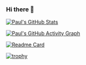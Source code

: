 ### Hi there 👋

<!--
**s1l0uk/s1l0uk** is a ✨ _special_ ✨ repository because its `README.md` (this file) appears on your GitHub profile.

Here are some ideas to get you started:

- 🔭 I’m currently working on ...
- 🌱 I’m currently learning ...
- 👯 I’m looking to collaborate on ...
- 🤔 I’m looking for help with ...
- 💬 Ask me about ...
- 📫 How to reach me: ...
- 😄 Pronouns: ...
- ⚡ Fun fact: ...
-->

<!--START_SECTION:activity-->
<!--END_SECTION:activity-->

<!--START_SECTION:gists-->
<!--END_SECTION:gists-->

[![Paul's GitHub Stats](https://github-readme-stats.vercel.app/api?username=s1l0uk&show_icons=true&theme=radical)](https://github.com/anuraghazra/github-readme-stats)

[![Paul's GitHub Activity Graph](https://github-readme-activity-graph.cyclic.app/graph?username=s1l0uk&theme=github)](https://github.com/ashutosh00710/github-readme-activity-graph)

[![Readme Card](https://github-readme-stats.vercel.app/api/pin/?username=s1l0uk&repo=s1l0uk)](https://github.com/s1l0uk/s1l0uk)

[![trophy](https://github-profile-trophy.vercel.app/?s1l0uk)](https://github.com/ryo-ma/github-profile-trophy)
